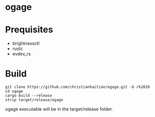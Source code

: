 # ogage

Prequisites
===========
- brightnessctl
- rustc
- evdev_rs

Build
=====
```
git clone https://github.com/christianhaitian/ogage.git -b rk2020
cd ogage
cargo build --release
strip target/release/ogage
```
ogage executable will be in the target/release folder.
